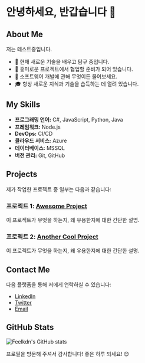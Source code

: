 # 안녕하세요, 반갑습니다 👋

## About Me
저는 테스트중입니다.

- 🌱 현재 새로운 기술을 배우고 탐구 중입니다.
- 💼 흥미로운 프로젝트에서 협업할 준비가 되어 있습니다.
- 💬 소프트웨어 개발에 관해 무엇이든 물어보세요.
- 🎓 항상 새로운 지식과 기술을 습득하는 데 열려 있습니다.

## My Skills
- **프로그래밍 언어:** C#, JavaScript, Python, Java
- **프레임워크:** Node.js
- **DevOps:** CI/CD
- **클라우드 서비스:** Azure
- **데이터베이스:** MSSQL
- **버전 관리:** Git, GitHub

## Projects
제가 작업한 프로젝트 중 일부는 다음과 같습니다:

### 프로젝트 1: [Awesome Project](https://github.com/feelkdn/awesome-project)
이 프로젝트가 무엇을 하는지, 왜 유용한지에 대한 간단한 설명.

### 프로젝트 2: [Another Cool Project](https://github.com/feelkdn/another-cool-project)
이 프로젝트가 무엇을 하는지, 왜 유용한지에 대한 간단한 설명.

## Contact Me
다음 플랫폼을 통해 저에게 연락하실 수 있습니다:

- [LinkedIn](https://www.linkedin.com/in/feelkdn/)
- [Twitter](https://twitter.com/feelkdn)
- [Email](mailto:feelkdn@example.com)

## GitHub Stats
![Feelkdn's GitHub stats](https://github-readme-stats.vercel.app/api?username=feelkdn&show_icons=true&theme=radical)

프로필을 방문해 주셔서 감사합니다! 좋은 하루 되세요! 😊
